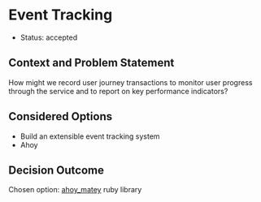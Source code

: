 # Event Tracking

* Status: accepted

## Context and Problem Statement

How might we record user journey transactions to monitor user progress through
the service and to report on key performance indicators?

## Considered Options

* Build an extensible event tracking system
* Ahoy

## Decision Outcome

Chosen option: [ahoy_matey](https://github.com/ankane/ahoy) ruby library
